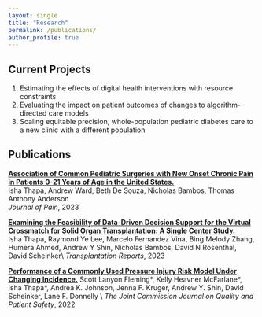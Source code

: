 ```yaml
---
layout: single
title: "Research"
permalink: /publications/
author_profile: true
---
```

## Current Projects
1. Estimating the effects of digital health interventions with resource constraints
2. Evaluating the impact on patient outcomes of changes to algorithm-directed care models
3. Scaling equitable precision, whole-population pediatric diabetes care to a new clinic with a different population

## Publications

[**Association of Common Pediatric Surgeries with New Onset Chronic Pain in Patients 0-21 Years of Age in the United States.**](https://www-sciencedirect-com.stanford.idm.oclc.org/science/article/pii/S152659002200414X)  
Isha Thapa, Andrew Ward, Beth De Souza, Nicholas Bambos, Thomas Anthony Anderson   
*Journal of Pain*, 2023

[**Examining the Feasibility of Data-Driven Decision Support for the Virtual Crossmatch for Solid Organ Transplantation:  A Single Center Study.**](https://www.sciencedirect.com/science/article/pii/S2451959623000197)  
Isha Thapa, Raymond Ye Lee, Marcelo Fernandez Vina, Bing Melody Zhang, Humera Ahmed, Andrew Y Shin, Nicholas Bambos, David N Rosenthal, David Scheinker\\
*Transplantation Reports*, 2023

[**Performance of a Commonly Used Pressure Injury Risk Model Under Changing Incidence.**](https://www.sciencedirect.com/science/article/pii/S1553725021002907?casa_token=R5_zuUsyaM8AAAAA:kBGa7d3flF0JnJY7Ht_eJtBQOhn0zs4lBLN9btFnSHRRRdf1rMmi2_VECcFpswL6GzhdYhTXkw)
Scott Lanyon Fleming\*, Kelly Heavner McFarlane\*, Isha Thapa\*, Andrea K. Johnson, Jenna F. Kruger, Andrew Y. Shin, David Scheinker, Lane F. Donnelly \\
*The Joint Commission Journal on Quality and Patient Safety*, 2022

